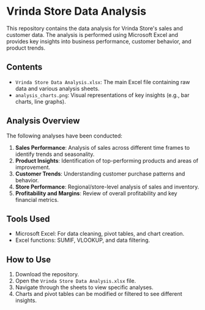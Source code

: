 # **Vrinda Store Data Analysis**

This repository contains the data analysis for Vrinda Store's sales and customer data. The analysis is performed using Microsoft Excel and provides key insights into business performance, customer behavior, and product trends.

## Contents
- `Vrinda Store Data Analysis.xlsx`: The main Excel file containing raw data and various analysis sheets.
- `analysis_charts.png`: Visual representations of key insights (e.g., bar charts, line graphs).

## Analysis Overview
The following analyses have been conducted:
1. **Sales Performance**: Analysis of sales across different time frames to identify trends and seasonality.
2. **Product Insights**: Identification of top-performing products and areas of improvement.
3. **Customer Trends**: Understanding customer purchase patterns and behavior.
4. **Store Performance**: Regional/store-level analysis of sales and inventory.
5. **Profitability and Margins**: Review of overall profitability and key financial metrics.

## Tools Used
- Microsoft Excel: For data cleaning, pivot tables, and chart creation.
- Excel functions: SUMIF, VLOOKUP, and data filtering.

## How to Use
1. Download the repository.
2. Open the `Vrinda Store Data Analysis.xlsx` file.
3. Navigate through the sheets to view specific analyses.
4. Charts and pivot tables can be modified or filtered to see different insights.

